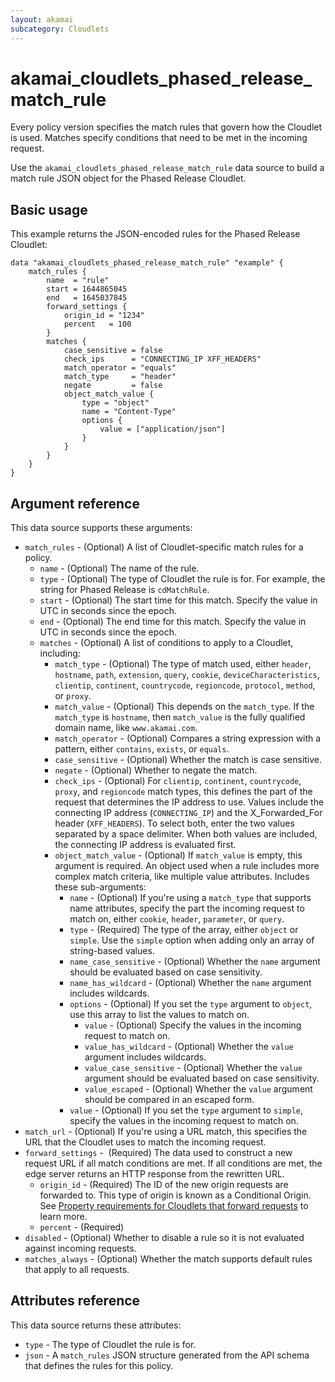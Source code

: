```yaml
---
layout: akamai
subcategory: Cloudlets
---
```


# akamai_cloudlets_phased_release_match_rule

Every policy version specifies the match rules that govern how the Cloudlet is used. Matches specify conditions that need to be met in the incoming request.

Use the `akamai_cloudlets_phased_release_match_rule` data source to build a match rule JSON object for the Phased Release Cloudlet.

## Basic usage

This example returns the JSON-encoded rules for the Phased Release Cloudlet:

```hcl
data "akamai_cloudlets_phased_release_match_rule" "example" {
    match_rules {
        name  = "rule"
        start = 1644865045
        end   = 1645037845
        forward_settings {
            origin_id = "1234"
            percent   = 100
        }
        matches {
            case_sensitive = false
            check_ips      = "CONNECTING_IP XFF_HEADERS"
            match_operator = "equals"
            match_type     = "header"
            negate         = false
            object_match_value {
                type = "object"
                name = "Content-Type"
                options {
                    value = ["application/json"]
                }
            }
        }
    }   
}     
```

## Argument reference

This data source supports these arguments:

* `match_rules` - (Optional) A list of Cloudlet-specific match rules for a policy.
  * `name` - (Optional) The name of the rule.
  * `type` - (Optional) The type of Cloudlet the rule is for. For example, the string for Phased Release is `cdMatchRule`.
  * `start` - (Optional) The start time for this match. Specify the value in UTC in seconds since the epoch.
  * `end` - (Optional) The end time for this match. Specify the value in UTC in seconds since the epoch.
  * `matches` - (Optional) A list of conditions to apply to a Cloudlet, including:
      * `match_type` - (Optional) The type of match used, either `header`, `hostname`, `path`, `extension`, `query`, `cookie`, `deviceCharacteristics`, `clientip`, `continent`, `countrycode`, `regioncode`, `protocol`, `method`, or `proxy`.
      * `match_value` - (Optional) This depends on the `match_type`. If the `match_type` is `hostname`, then `match_value` is the fully qualified domain name, like `www.akamai.com`.
      * `match_operator` - (Optional) Compares a string expression with a pattern, either `contains`, `exists`, or `equals`.
      * `case_sensitive` - (Optional) Whether the match is case sensitive.
      * `negate` - (Optional) Whether to negate the match.
      * `check_ips` - (Optional) For `clientip`, `continent`, `countrycode`, `proxy`, and `regioncode` match types, this defines the part of the request that determines the IP address to use. Values include the connecting IP address (`CONNECTING_IP`) and the X_Forwarded_For header (`XFF_HEADERS`). To select both, enter the two values separated by a space delimiter. When both values are included, the connecting IP address is evaluated first.
      * `object_match_value` - (Optional) If `match_value` is empty, this argument is required. An object used when a rule includes more complex match criteria, like multiple value attributes. Includes these sub-arguments:
          * `name` - (Optional) If you're using a `match_type` that supports name attributes, specify the part the incoming request to match on, either `cookie`, `header`, `parameter`, or `query`.
          * `type` - (Required) The type of the array, either `object` or `simple`. Use the `simple` option when adding only an array of string-based values.
          * `name_case_sensitive` - (Optional) Whether the `name` argument should be evaluated based on case sensitivity.
          * `name_has_wildcard` - (Optional) Whether the `name` argument includes wildcards.
          * `options` - (Optional) If you set the `type` argument to `object`, use this array to list the values to match on.
              * `value` - (Optional) Specify the values in the incoming request to match on.
              * `value_has_wildcard` - (Optional) Whether the `value` argument includes wildcards.
              * `value_case_sensitive` - (Optional) Whether the `value` argument should be evaluated based on case sensitivity.
              * `value_escaped` - (Optional) Whether the `value` argument should be compared in an escaped form.
          * `value` - (Optional) If you set the `type` argument to `simple`, specify the values in the incoming request to match on.
* `match_url` - (Optional) If you're using a URL match, this specifies the URL that the Cloudlet uses to match the incoming request.
* `forward_settings` -  (Required) The data used to construct a new request URL if all match conditions are met. If all conditions are met, the edge server returns an HTTP response from the rewritten URL.
     * `origin_id` - (Required) The ID of the new origin requests are forwarded to. This type of origin is known as a Conditional Origin. See [Property requirements for Cloudlets that forward requests](#property-requirements-for-cloudlets-that-forward-requests) to learn more.
     * `percent` - (Required)
* `disabled` - (Optional) Whether to disable a rule so it is not evaluated against incoming requests.
* `matches_always` - (Optional) Whether the match supports default rules that apply to all requests.

## Attributes reference

This data source returns these attributes:

* `type` - The type of Cloudlet the rule is for.
* `json` - A `match_rules` JSON structure generated from the API schema that defines the rules for this policy.
